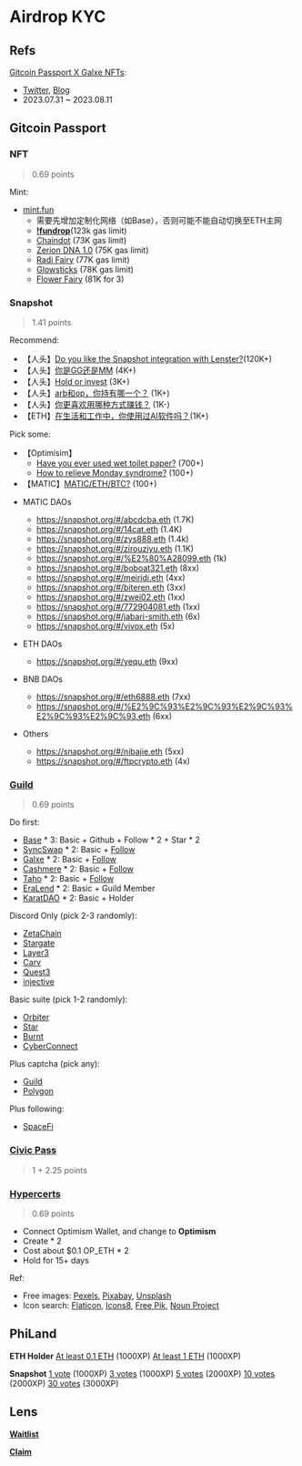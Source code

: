 # Airdrop KYC

## Refs

[Gitcoin Passport X Galxe NFTs](https://galxe.com/gitcoinpassport/campaign/GCdiRU7XDM): 
- [Twitter](https://twitter.com/Galxe/status/1684599885826580480?s=20), [Blog](https://www.gitcoin.co/blog/gitcoin-passport-galxe)
- 2023.07.31 ~ 2023.08.11

## Gitcoin Passport
### NFT
> 0.69 points

Mint:
- [mint.fun](https://mint.fun/feed/free?chain=ethereum)
  * 需要先增加定制化网络（如Base），否则可能不能自动切换至ETH主网
  * **[!fundrop](https://mint.fun/fundrop)**(123k gas limit)
  * [Chaindot](https://mint.fun/ethereum/0x74afeDbac8d8f07BdCaC06E685B2D7b62cAd4485) (73K gas limit)
  * [Zerion DNA 1.0](https://mint.fun/ethereum/0x932261f9Fc8DA46C4a22e31B45c4De60623848bF) (75K gas limit)
  * [Radi Fairy](https://mint.fun/ethereum/0x0A791089ACf48912a9Cfde00E3A6aFe9eDBC3221) (77K gas limit)
  * [Glowsticks](https://mint.fun/ethereum/0x7BB824EceD0a777C17ac0000B0E7f8e036F1538f) (78K gas limit)
  * [Flower Fairy](https://mint.fun/ethereum/0x4790E4cbaC1AdD9278554211663aCd14Cf45f543) (81K for 3)

### Snapshot
> 1.41 points

Recommend:
- 【人头】[Do you like the Snapshot integration with Lenster?](https://snapshot.org/#/yoginth.eth/proposal/0x9287c40edcd68c362c7c4139fe3489bbaaa27cf4de68be5c218a82d0f252e718)(120K+)
- 【人头】[你是GG还是MM](https://snapshot.org/#/20244202.eth/proposal/0xeefda5d0ab0da5f4f34574c53774f14790c57f58dbd2b98641688b35213563e8) (4K+)
- 【人头】[Hold or invest](https://snapshot.org/#/gm365.eth/proposal/0x880a8c335fceba59120bbd6b2cc0c9627282e083158d84d98ed94f54bb0b1e88) (3K+)
- 【人头】[arb和op，你持有哪一个？](https://snapshot.org/#/ens86.eth/proposal/0xddc6d8479a6fd7d113459ee523c495e0d975cbd4f74fc1a88621f4143841c342) (1K+)
- 【人头】[你更喜欢用哪种方式赚钱？](https://snapshot.org/#/ens86.eth/proposal/0xbe2d0a08489efefabe65c768587a81f411ac06987a0ae5028263002c607c56ea) (1K-)
- 【ETH】[在生活和工作中，你使用过AI软件吗？](https://snapshot.org/#/0x88188.eth/proposal/0xcd0875b8963b2ad566468adf027cab4966139731ceedf0603c45dbd2223e7654)(1K+)

Pick some:
- 【Optimisim】
  * [Have you ever used wet toilet paper?](https://snapshot.org/#/zksync00.eth/proposal/0x0a0d4e8be2c795acb0ae22de332c7deb8f17800264ff4769bff39beede04065d) (700+)
  * [How to relieve Monday syndrome?](https://snapshot.org/#/zksync00.eth/proposal/0x5e69d35953fee23f1ac7d5fb18a22f33b401d9bc2cbff055642d4e4923951259) (100+)
- 【MATIC】[MATIC/ETH/BTC?](https://snapshot.org/#/meiridi.eth/proposal/0x3a2fb0220da2b5f295bd23ef8cc13c8104eddefd6430039c8e684dc66c7287b0) (100+)

* MATIC DAOs
  * https://snapshot.org/#/abcdcba.eth (1.7K)
  * https://snapshot.org/#/14cat.eth (1.4K)
  * https://snapshot.org/#/zys888.eth (1.4k)
  * https://snapshot.org/#/zirouziyu.eth (1.1K)
  * https://snapshot.org/#/%E2%80%A28099.eth (1k)
  * https://snapshot.org/#/boboat321.eth (8xx)
  * https://snapshot.org/#/meiridi.eth (4xx)
  * https://snapshot.org/#/biteren.eth (3xx)
  * https://snapshot.org/#/zwei02.eth (1xx)
  * https://snapshot.org/#/772904081.eth (1xx)
  * https://snapshot.org/#/jabari-smith.eth (6x)
  * https://snapshot.org/#/vivox.eth (5x)

* ETH DAOs
  * https://snapshot.org/#/yequ.eth (9xx)

* BNB DAOs
  * https://snapshot.org/#/eth6888.eth (7xx)
  * https://snapshot.org/#/%E2%9C%93%E2%9C%93%E2%9C%93%E2%9C%93%E2%9C%93.eth (6xx)

* Others
  * https://snapshot.org/#/nibajie.eth (5xx)
  * https://snapshot.org/#/ftpcrypto.eth (4x)


### [Guild](https://guild.xyz/explorer)
> 0.69 points

Do first:
- [Base](https://guild.xyz/buildonbase) * 3: Basic + Github + Follow * 2 + Star * 2
- [SyncSwap](https://guild.xyz/syncswap) * 2: Basic + [Follow](https://twitter.com/syncswap)
- [Galxe](https://guild.xyz/galxe) * 2: Basic + [Follow](https://twitter.com/galxe)
- [Cashmere](https://guild.xyz/cashmerelabs) * 2: Basic + [Follow](https://twitter.com/CashmereLabs)
- [Taho](https://guild.xyz/taho) * 2: Basic + [Follow](https://twitter.com/taho_xyz)
- [EraLend](https://guild.xyz/eralend) * 2: Basic + Guild Member
- [KaratDAO](https://guild.xyz/karatdao) * 2: Basic + Holder

Discord Only (pick 2-3 randomly):
- [ZetaChain](https://guild.xyz/zetachain)
- [Stargate](https://guild.xyz/stargate)
- [Layer3](https://guild.xyz/layer3)
- [Carv](https://guild.xyz/carv)
- [Quest3](https://guild.xyz/quest3)
- [injective](https://guild.xyz/injective)

Basic suite (pick 1-2 randomly):
- [Orbiter](https://guild.xyz/orbiter-finance)
- [Star](https://guild.xyz/starprotocol)
- [Burnt](https://guild.xyz/burnt)
- [CyberConnect](https://guild.xyz/cyberconnect)

Plus captcha (pick any):
- [Guild](https://guild.xyz/our-guild)
- [Polygon](https://guild.xyz/polygon)

Plus following:
- [SpaceFi](https://guild.xyz/spacefi)

### [Civic Pass](https://getpass.civic.com/status?chain=polygon)
> 1 + 2.25 points

### [Hypercerts](https://hypercerts.org/)
> 0.69 points 

- Connect Optimism Wallet, and change to **Optimism**
- Create * 2
- Cost about $0.1 OP_ETH * 2
- Hold for 15+ days

Ref:
- Free images: [Pexels](https://www.pexels.com), [Pixabay](https://pixabay.com/), [Unsplash](https://unsplash.com/)
- Icon search: [Flaticon](https://www.flaticon.com/), [Icons8](https://icons8.com/),  [Free Pik](https://www.freepik.com/icons), [Noun Project](https://thenounproject.com/)

## PhiLand

**ETH Holder** 
[At least 0.1 ETH](https://quest.philand.xyz/items/0x3D8C06e65ebf06A9d40F313a35353be06BD46038/100301) (1000XP)
[At least 1 ETH](https://quest.philand.xyz/items/0x3D8C06e65ebf06A9d40F313a35353be06BD46038/100302) (1000XP)

**Snapshot**
[1 vote](https://quest.philand.xyz/items/0x3D8C06e65ebf06A9d40F313a35353be06BD46038/100801) (1000XP)
[3 votes](https://quest.philand.xyz/items/0x3D8C06e65ebf06A9d40F313a35353be06BD46038/100802) (1000XP)
[5 votes](https://quest.philand.xyz/items/0x3D8C06e65ebf06A9d40F313a35353be06BD46038/100803) (2000XP)
[10 votes](https://quest.philand.xyz/items/0x3D8C06e65ebf06A9d40F313a35353be06BD46038/100804) (2000XP)
[30 votes](https://quest.philand.xyz/items/0x3D8C06e65ebf06A9d40F313a35353be06BD46038/100805) (3000XP)

## Lens
**[Waitlist](https://waitlist.lens.xyz/)**

**[Claim](https://claim.lens.xyz/)**

